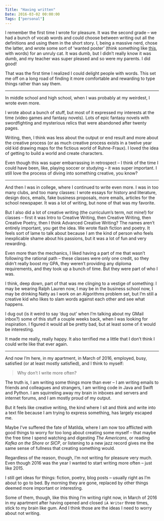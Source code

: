 ```yaml
---
Title: "Having written"
Date: 2016-03-02 00:00:00
Tags: ["personal"]
---
```


<p>I remember the first time I wrote for pleasure.  It was the second grade – we had a bunch of vocab words and could choose between writing out all the definitions and using them in the short story.  I, being a massive nerd, chose the latter, and wrote some sort of ‘wanted poster’ (think something like <a href="http://image.shutterstock.com/z/stock-vector-a-old-wanted-posters-vector-wanted-poster-image-117628360.jpg">this</a>, with words) for an unruly cat.  It was dumb, but I didn’t really know it was dumb, and my teacher was super pleased and so were my parents.  I did good!</p>


<p>That was the first time I realized I could delight people with words.  This set me off on a long road of finding it more comfortable and rewarding to type things rather than say them.</p>


<hr/>


<p>In middle school and high school, when I was probably at my weirdest, I wrote even more.</p>


<p>I wrote about a bunch of stuff, but most of it expressed my interests at the time (video games and fantasy novels).  Lots of epic fantasy novels with swordfighting and mysterious relics that were abandoned after twenty pages.</p>


<p>Writing, then, I think was less about the output or end result and more about the creative process (or as much creative process exists in a twelve year old kid drawing maps for the fictious world of Ruhne-Fraux).  I loved the idea of getting to build a world and create characters.</p>


<p>Even though this was super embarrassing in retrospect – I think of the time I could have been, like, playing soccer or studying – it was super important.  I still love the process of diving into something creative, you know?</p>


<hr/>


<p>And then I was in college, where I continued to write even more.  I was in too many clubs, and too many classes: I wrote essays for history and literature, design docs, emails, fake business proposals, more emails, articles for the school newspaper.  It was a lot of writing, but none of that was my favorite.</p>


<p>But I also did a lot of creative writing (the curriculum’s term, not mine!) for classes – first it was Intro to Creative Writing, then Creative Writing, then Creative Poetry, then I think Advanced Creative Writing? The names aren’t entirely important, you get the idea.  We wrote flash fiction and poetry.  It feels sort of lame to talk about because I am the kind of person who feels inexplicable shame about his passions, but it was a lot of fun and very rewarding.</p>


<p>Even more than the mechanics, I liked having a part of me that wasn’t following the rational path – these classes were only one credit, so they didn’t really boost my GPA, they weren’t providing any diploma requirements, and they took up a bunch of time.  But they were part of who I was.</p>


<p>I think, deep down, part of that was me clinging to a vestige of something: I may be wearing Ralph Lauren now, I may be in the business school now, I may be drinking Natty as I work on an Algorithms problem set, but I’m still a creative kid who likes to slam words against each other and see what happens.</p>


<p>I dug out (is it weird to say ‘dug out’ when I’m talking about my GMail inbox?) some of this stuff a couple weeks back, when I was looking for inspiration.  I figured it would all be pretty bad, but at least some of it would be interesting.</p>


<p>It made me really, really happy.  It also terrified me a little that I don’t think I could write like that ever again.</p>


<hr/>


<p>And now I’m here, in my apartment, in March of 2016, employed, busy, satisfied (or at least mostly satisfied), and I think to myself:</p>


<blockquote>
<p>Why don’t I write more often?</p>
</blockquote>


<p>The truth is, I am writing some things more than ever – I am writing emails to friends and colleagues and strangers, I am writing code in Java and Swift and Python.  I am squirreling away my brain in inboxes and servers and internet forums, and I am mostly proud of my output.</p>


<p>But it feels like creative writing, the kind where I sit and think and write into a text file because I am trying to express something, has largely escaped me.</p>


<p>Maybe I’ve suffered the fate of Matilda, where I am now too afflicted with good things to worry for too long about creating some myself – that maybe the free time I spend watching and digesting <em>The Americans</em>, or reading <em>Kafka on the Shore</em> or <em>SICP</em>, or listening to a new jazz record gives me the same sense of fullness that creating something would.</p>


<p>Regardless of the reason, though, I’m not writing for pleasure very much.  Even though 2016 was the year I wanted to start writing more often – just like 2015.</p>


<p>I still get ideas for things: fiction, poetry, blog posts – usually right as I’m about to go to bed.  By morning they are gone, replaced by other things deemed more important or interesting.</p>


<p>Some of them, though, like this thing I’m writing right now, in March of 2016 in my apartment after having opened and closed <code>iA Writer</code> three times, stick to my brain like gum.  And I think those are the ideas I need to worry about not writing.</p>
	